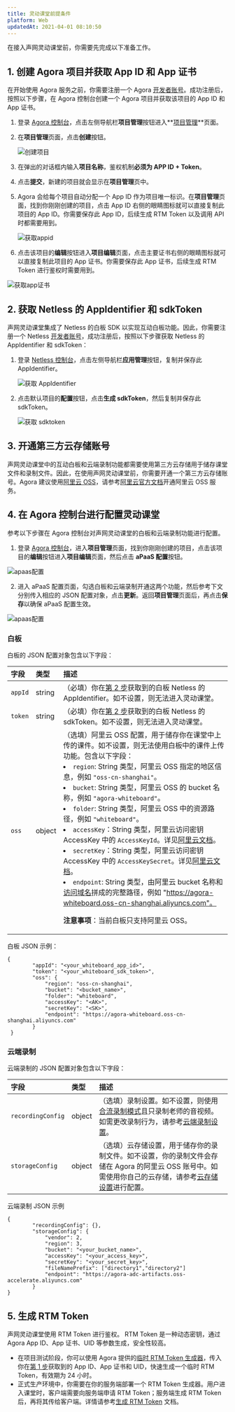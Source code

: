 ```yaml
---
title: 灵动课堂前提条件
platform: Web
updatedAt: 2021-04-01 08:10:50
---
```

在接入声网灵动课堂前，你需要先完成以下准备工作。

## <a name="step1"></a>1. 创建 Agora 项目并获取 App ID 和 App 证书

在开始使用 Agora 服务之前，你需要注册一个 Agora [开发者账号](https://docs.agora.io/cn/Agora%20Platform/sign_in_and_sign_up)。成功注册后，按照以下步骤，在 Agora 控制台创建一个 Agora 项目并获取该项目的 App ID 和 App 证书。

1. 登录 [Agora 控制台](https://console.agora.io/)，点击左侧导航栏**项目管理**按钮进入**[项目管理](https://console.agora.io/projects)**页面。

2. 在**项目管理**页面，点击**创建**按钮。

   ![创建项目](https://web-cdn.agora.io/docs-files/1594287028966)

3. 在弹出的对话框内输入**项目名称**，鉴权机制**必须为 APP ID + Token**。

4. 点击**提交**，新建的项目就会显示在**项目管理**页中。

5. Agora 会给每个项目自动分配一个 App ID 作为项目唯一标识。在**项目管理**页面，找到你刚刚创建的项目，点击 App ID 右侧的眼睛图标就可以直接复制此项目的 App ID。你需要保存此 App ID，后续生成 RTM Token 以及调用 API 时都需要用到。

   ![获取appid](https://web-cdn.agora.io/docs-files/1603974707121)

6. 点击该项目的**编辑**按钮进入**项目编辑**页面，点击主要证书右侧的眼睛图标就可以直接复制此项目的 App 证书。你需要保存此 App 证书，后续生成 RTM Token 进行鉴权时需要用到。

  ![获取app证书](https://web-cdn.agora.io/docs-files/1611024919891)

## <a name="step2"></a>2. 获取 Netless 的 AppIdentifier 和 sdkToken

声网灵动课堂集成了 Netless 的白板 SDK 以实现互动白板功能。因此，你需要注册一个 Netless [开发者账号](https://console.netless.link)，成功注册后，按照以下步骤获取 Netless 的 AppIdentifier 和 sdkToken：

1. 登录 [Netless 控制台](https://console.netless.link/)，点击左侧导航栏**应用管理**按钮，复制并保存此 AppIdentifier。

   ![获取 AppIdentifier](https://web-cdn.agora.io/docs-files/1603975237931)

2. 点击默认项目的**配置**按钮，点击**生成 sdkToken**，然后复制并保存此 sdkToken。

   ![获取 sdktoken](https://web-cdn.agora.io/docs-files/1603975258941)

## <a name="step3"></a>3. 开通第三方云存储账号

声网灵动课堂中的互动白板和云端录制功能都需要使用第三方云存储用于储存课堂文件和录制文件。因此，在使用声网灵动课堂前，你需要开通一个第三方云存储账号。Agora 建议使用[阿里云 OSS](https://www.aliyun.com/product/oss)，请参考[阿里云官方文档](https://help.aliyun.com/product/31815.html?spm=5176.7933691.J_1309819.8.2e392a66QiJZD3)开通阿里云 OSS 服务。

## <a name="step4"></a>4. 在 Agora 控制台进行配置灵动课堂

参考以下步骤在 Agora 控制台对声网灵动课堂的白板和云端录制功能进行配置。

1. 登录 [Agora 控制台](https://console.agora.io/)，进入**项目管理**页面，找到你刚刚创建的项目，点击该项目的**编辑**按钮进入**项目编辑**页面，然后点击 **aPaaS 配置**按钮。

  ![apaas配置](https://web-cdn.agora.io/docs-files/1611024994160)

2. 进入 aPaaS 配置页面，勾选白板和云端录制开通这两个功能，然后参考下文分别传入相应的 JSON 配置对象，点击**更新**。返回**项目管理**页面后，再点击**保存**以确保 aPaaS 配置生效。

  ![apaas配置](https://web-cdn.agora.io/docs-files/1611025023884)

### 白板

白板的 JSON 配置对象包含以下字段：

| 字段    | 类型   | 描述                                                         |
| :------ | :----- | :----------------------------------------------------------- |
| `appId` | string | （必填）你在[第 2 步](#step2)获取到的白板 Netless 的 AppIdentifier。如不设置，则无法进入灵动课堂。 |
| `token` | string | （必填）你在[第 2 步](#step2)获取到的白板 Netless 的 sdkToken。如不设置，则无法进入灵动课堂。 |
| `oss`   | object | （选填）阿里云 OSS 配置，用于储存你在课堂中上传的课件。如不设置，则无法使用白板中的课件上传功能。包含以下字段：<li>`region`: String 类型，阿里云 OSS 指定的地区信息，例如 `"oss-cn-shanghai"`。<li>`bucket`: String 类型，阿里云 OSS 的 bucket 名称，例如 `"agora-whiteboard"`。<li>`folder`: String 类型，阿里云 OSS 中的资源路径，例如 `"whiteboard"`。<li>`accessKey`：String 类型，阿里云访问密钥 AccessKey 中的 `AccessKeyId`。详见[阿里云文档](https://help.aliyun.com/document_detail/53045.html)。<li>`secretKey`：String 类型，阿里云访问密钥 AccessKey 中的 `AccessKeySecret`。详见[阿里云文档](https://help.aliyun.com/document_detail/53045.html)。<li>`endpoint`: String 类型，由阿里云 bucket 名称和[访问域名](https://help.aliyun.com/document_detail/31837.html?spm=a2c4g.11186623.6.625.49002345WzP07l)拼成的完整路径，例如 "https://agora-whiteboard.oss-cn-shanghai.aliyuncs.com"。<p>**注意事项**：当前白板只支持阿里云 OSS。 |

白板 JSON 示例：

```
{
        "appId": "<your_whiteboard_app_id>",
        "token": "<your_whiteboard_sdk_token>",
        "oss": {
            "region": "oss-cn-shanghai",
            "bucket": "<bucket_name>",
            "folder": "whiteboard",
            "accessKey": "<AK>",
            "secretKey": "<SK>",
            "endpoint": "https://agora-whiteboard.oss-cn-shanghai.aliyuncs.com"
        }
 }
```

### 云端录制

云端录制的 JSON 配置对象包含以下字段：

| 字段              | 类型   | 描述                                                         |
| :---------------- | :----- | :----------------------------------------------------------- |
| `recordingConfig` | object | （选填）录制设置。如不设置，则使用[合流录制模式](https://docs.agora.io/cn/Agora%20Platform/composite_recording_mode)且只录制老师的音视频。如需更改录制行为，请参考[云端录制设置](https://docs.agora.io/cn/cloud-recording/cloud_recording_api_rest?platform=RESTful#recordingConfig)。 |
| `storageConfig`   | object | （选填）云存储设置，用于储存你的录制文件。如不设置，你的录制文件会存储在 Agora 的阿里云 OSS 账号中。如需使用你自己的云存储，请参考[云存储设置](https://docs.agora.io/cn/cloud-recording/cloud_recording_api_rest?platform=RESTful#storageConfig)进行配置。 |

云端录制 JSON 示例

```
{
        "recordingConfig": {},
        "storageConfig": {
            "vendor": 2,
            "region": 3,
            "bucket": "<your_bucket_name>",
            "accessKey": "<your_access_key>",
            "secretKey": "<your_secret_key>",
            "fileNamePrefix": ["directory1","directory2"]
            "endpoint": "https://agora-adc-artifacts.oss-accelerate.aliyuncs.com"
        }
}
```

## <a name="step5"></a>5. 生成 RTM Token

声网灵动课堂使用 RTM Token 进行鉴权。 RTM Token 是一种动态密钥，通过 Agora App ID、App 证书、UID 等参数生成，安全性较高。

- 在项目测试阶段，你可以使用 Agora 提供的[临时 RTM Token 生成器](https://webdemo.agora.io/token-builder/)，传入你在[第 1 步](#step1)获取到的 App ID、App 证书和 UID，快速生成一个临时 RTM Token，有效期为 24 小时。
- 正式生产环境中，你需要在你的服务端部署一个 RTM Token 生成器。用户进入课堂时，客户端需要向服务端申请 RTM Token；服务端生成 RTM Token 后，再将其传给客户端。详情请参考[生成 RTM Token](https://docs.agora.io/cn/Real-time-Messaging/token_server_rtm?platform=All%20Platforms) 文档。